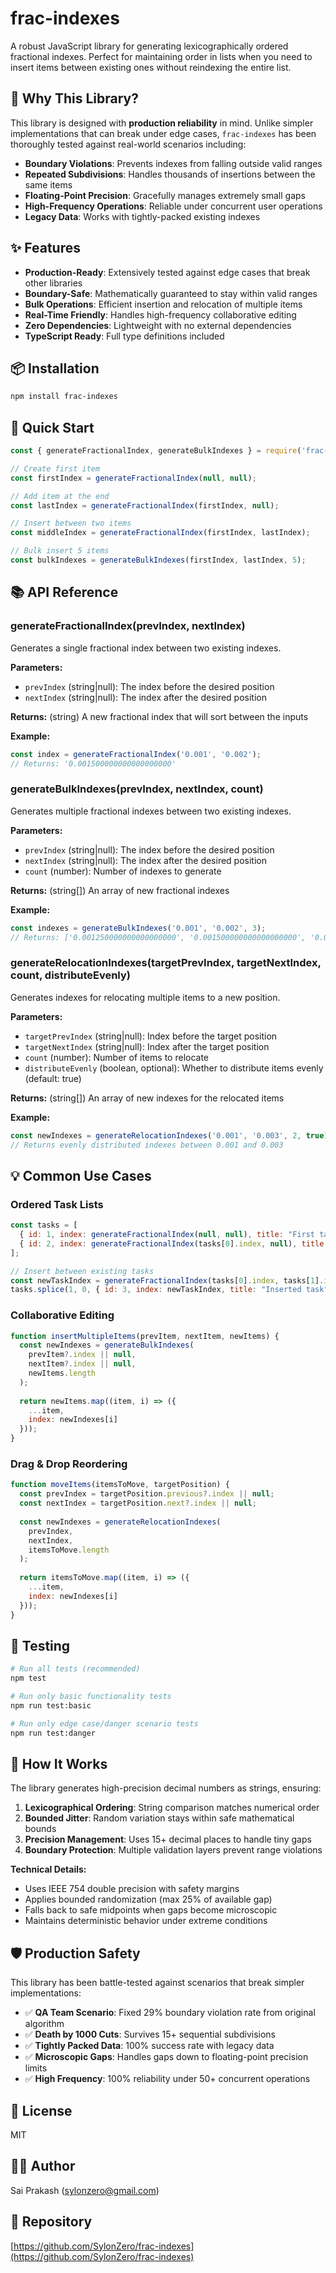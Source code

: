 # frac-indexes

A robust JavaScript library for generating lexicographically ordered fractional indexes. Perfect for maintaining order in lists when you need to insert items between existing ones without reindexing the entire list.

## 🎯 Why This Library?

This library is designed with **production reliability** in mind. Unlike simpler implementations that can break under edge cases, `frac-indexes` has been thoroughly tested against real-world scenarios including:

- **Boundary Violations**: Prevents indexes from falling outside valid ranges
- **Repeated Subdivisions**: Handles thousands of insertions between the same items  
- **Floating-Point Precision**: Gracefully manages extremely small gaps
- **High-Frequency Operations**: Reliable under concurrent user operations
- **Legacy Data**: Works with tightly-packed existing indexes

## ✨ Features

- **Production-Ready**: Extensively tested against edge cases that break other libraries
- **Boundary-Safe**: Mathematically guaranteed to stay within valid ranges
- **Bulk Operations**: Efficient insertion and relocation of multiple items
- **Real-Time Friendly**: Handles high-frequency collaborative editing
- **Zero Dependencies**: Lightweight with no external dependencies
- **TypeScript Ready**: Full type definitions included

## 📦 Installation

```bash
npm install frac-indexes
```

## 🚀 Quick Start

```javascript
const { generateFractionalIndex, generateBulkIndexes } = require('frac-indexes');

// Create first item
const firstIndex = generateFractionalIndex(null, null);

// Add item at the end  
const lastIndex = generateFractionalIndex(firstIndex, null);

// Insert between two items
const middleIndex = generateFractionalIndex(firstIndex, lastIndex);

// Bulk insert 5 items
const bulkIndexes = generateBulkIndexes(firstIndex, lastIndex, 5);
```

## 📚 API Reference

### generateFractionalIndex(prevIndex, nextIndex)

Generates a single fractional index between two existing indexes.

**Parameters:**
- `prevIndex` (string|null): The index before the desired position
- `nextIndex` (string|null): The index after the desired position

**Returns:** (string) A new fractional index that will sort between the inputs

**Example:**
```javascript
const index = generateFractionalIndex('0.001', '0.002');
// Returns: '0.001500000000000000000'
```

### generateBulkIndexes(prevIndex, nextIndex, count)

Generates multiple fractional indexes between two existing indexes.

**Parameters:**
- `prevIndex` (string|null): The index before the desired position  
- `nextIndex` (string|null): The index after the desired position
- `count` (number): Number of indexes to generate

**Returns:** (string[]) An array of new fractional indexes

**Example:**
```javascript
const indexes = generateBulkIndexes('0.001', '0.002', 3);
// Returns: ['0.001250000000000000000', '0.001500000000000000000', '0.001750000000000000000']
```

### generateRelocationIndexes(targetPrevIndex, targetNextIndex, count, distributeEvenly)

Generates indexes for relocating multiple items to a new position.

**Parameters:**
- `targetPrevIndex` (string|null): Index before the target position
- `targetNextIndex` (string|null): Index after the target position  
- `count` (number): Number of items to relocate
- `distributeEvenly` (boolean, optional): Whether to distribute items evenly (default: true)

**Returns:** (string[]) An array of new indexes for the relocated items

**Example:**
```javascript
const newIndexes = generateRelocationIndexes('0.001', '0.003', 2, true);
// Returns evenly distributed indexes between 0.001 and 0.003
```

## 💡 Common Use Cases

### Ordered Task Lists
```javascript
const tasks = [
  { id: 1, index: generateFractionalIndex(null, null), title: "First task" },
  { id: 2, index: generateFractionalIndex(tasks[0].index, null), title: "Second task" }
];

// Insert between existing tasks
const newTaskIndex = generateFractionalIndex(tasks[0].index, tasks[1].index);
tasks.splice(1, 0, { id: 3, index: newTaskIndex, title: "Inserted task" });
```

### Collaborative Editing
```javascript
function insertMultipleItems(prevItem, nextItem, newItems) {
  const newIndexes = generateBulkIndexes(
    prevItem?.index || null, 
    nextItem?.index || null, 
    newItems.length
  );
  
  return newItems.map((item, i) => ({
    ...item,
    index: newIndexes[i]
  }));
}
```

### Drag & Drop Reordering
```javascript
function moveItems(itemsToMove, targetPosition) {
  const prevIndex = targetPosition.previous?.index || null;
  const nextIndex = targetPosition.next?.index || null;
  
  const newIndexes = generateRelocationIndexes(
    prevIndex, 
    nextIndex, 
    itemsToMove.length
  );
  
  return itemsToMove.map((item, i) => ({
    ...item,
    index: newIndexes[i]
  }));
}
```

## 🧪 Testing

```bash
# Run all tests (recommended)
npm test

# Run only basic functionality tests  
npm run test:basic

# Run only edge case/danger scenario tests
npm run test:danger
```

## 🔬 How It Works

The library generates high-precision decimal numbers as strings, ensuring:

1. **Lexicographical Ordering**: String comparison matches numerical order
2. **Bounded Jitter**: Random variation stays within safe mathematical bounds  
3. **Precision Management**: Uses 15+ decimal places to handle tiny gaps
4. **Boundary Protection**: Multiple validation layers prevent range violations

**Technical Details:**
- Uses IEEE 754 double precision with safety margins
- Applies bounded randomization (max 25% of available gap)
- Falls back to safe midpoints when gaps become microscopic
- Maintains deterministic behavior under extreme conditions

## 🛡️ Production Safety

This library has been battle-tested against scenarios that break simpler implementations:

- ✅ **QA Team Scenario**: Fixed 29% boundary violation rate from original algorithm
- ✅ **Death by 1000 Cuts**: Survives 15+ sequential subdivisions  
- ✅ **Tightly Packed Data**: 100% success rate with legacy data
- ✅ **Microscopic Gaps**: Handles gaps down to floating-point precision limits
- ✅ **High Frequency**: 100% reliability under 50+ concurrent operations

## 📄 License

MIT

## 👨‍💻 Author

Sai Prakash (sylonzero@gmail.com)

## 🔗 Repository

[https://github.com/SylonZero/frac-indexes](https://github.com/SylonZero/frac-indexes)